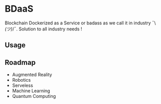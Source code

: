 # BDaaS
Blockchain Dockerized as a Service or badass as we call it in industry ¯\\_(ツ)_/¯. Solution to all industry needs !

## Usage

## Roadmap

- Augmented Reality
- Robotics
- Serveless
- Machine Learning
- Quantum Computing
